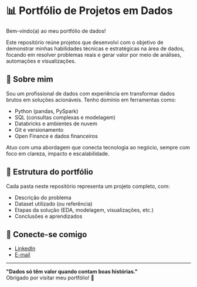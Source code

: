 # 📊 Portfólio de Projetos em Dados

Bem-vindo(a) ao meu portfólio de dados!

Este repositório reúne projetos que desenvolvi com o objetivo de demonstrar minhas habilidades técnicas e estratégicas na área de dados, focando em resolver problemas reais e gerar valor por meio de análises, automações e visualizações.

## 🚀 Sobre mim

Sou um profissional de dados com experiência em transformar dados brutos em soluções acionáveis. Tenho domínio em ferramentas como:

- Python (pandas, PySpark)
- SQL (consultas complexas e modelagem)
- Databricks e ambientes de nuvem
- Git e versionamento
- Open Finance e dados financeiros

Atuo com uma abordagem que conecta tecnologia ao negócio, sempre com foco em clareza, impacto e escalabilidade.

## 📂 Estrutura do portfólio

Cada pasta neste repositório representa um projeto completo, com:

- Descrição do problema
- Dataset utilizado (ou referência)
- Etapas da solução (EDA, modelagem, visualizações, etc.)
- Conclusões e aprendizados
<!--
## 🧠 Exemplos de projetos

- 📉 **Análise de Churn**: Identificação de padrões de evasão com modelos preditivos.
- 🔄 **Pipeline de ETL em PySpark**: Automatização de ingestão e tratamento de dados em nuvem.
- 📊 **Dashboard Open Finance**: Visualização interativa da jornada de consentimento de clientes.
- 💸 **Estudo de Rentabilidade**: Comparação estatística entre clientes com e sem consentimento.

> Os projetos são atualizados constantemente. Fique à vontade para explorar, dar feedback ou entrar em contato!
-->
## 🤝 Conecte-se comigo

- [LinkedIn](linkedin.com/in/vinicius-domingues-ribeiro/)
- [E-mail](vinicius.domingues.ribeiro@gmail.com)

---

**"Dados só têm valor quando contam boas histórias."**  
Obrigado por visitar meu portfólio! 🚀
